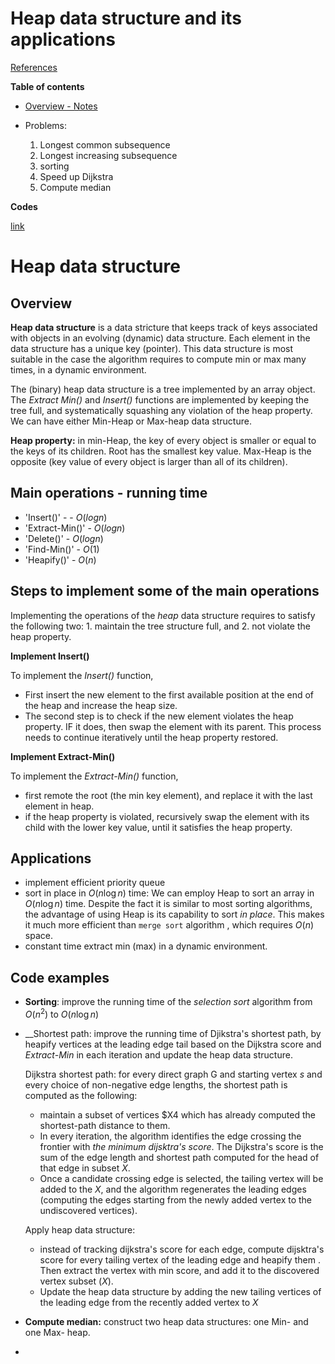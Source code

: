<h1> Heap data structure and its applications</h1> 

[References](https://github.com/Sean-Toroghi/Algorithm/blob/e3b64300643321de0f4db752d9829e479c4f1e53/README.md)


__Table of contents__

- [Overview - Notes](#overview)

- Problems:
  1. Longest common subsequence
  2. Longest increasing subsequence
  3. sorting
  4. Speed up Dijkstra
  5. Compute median

__Codes__

[link](https://github.com/Sean-Toroghi/Algorithm/blob/9786a81cefcfae64b2e337816d1875a665ddbf32/Heap/Heap.ipynb)
  



# <a name = 'overview'>Heap data structure</a>

## Overview
__Heap data structure__ is a data stricture that keeps track of keys associated with objects in an evolving (dynamic) data structure. Each element in the data structure has a unique key (pointer). This data structure is most suitable in the case the algorithm requires to compute min or max many times, in a dynamic environment. 

The (binary) heap data structure is a tree implemented by an array object. The _Extract Min()_ and _Insert()_ functions are implemented by keeping the tree full, and systematically squashing any violation of the heap property. We can have either Min-Heap or Max-heap data structure.

__Heap property:__ in min-Heap, the key of every object is smaller or equal to the keys of its children.  Root has the smallest key value. Max-Heap is the opposite (key value of every object is larger than all of its children).


## Main operations - running time
- 'Insert()' -    - $O(log n)$
- 'Extract-Min()' - $O(log n)$
- 'Delete()'      - $O(log n)$ 
- 'Find-Min()'    - $O(1)$ 
- 'Heapify()'     - $O(n)$


## Steps to implement some of the main operations
Implementing the operations of the _heap_ data structure requires to satisfy the following two: 1. maintain the tree structure full, and 2. not violate the heap property.

__Implement Insert()__

To implement the _Insert()_ function, 
- First insert the new element to the first available position at the end of the heap and increase the heap size.
- The second step is to check if the new element violates the heap property. IF it does, then swap the element with its parent. This process needs to continue iteratively until the heap property restored.

__Implement Extract-Min()__

To implement the _Extract-Min()_ function, 
- first remote the root (the min key element), and replace it with the last element in heap.
- if the heap property is violated, recursively swap the element with its child with the lower key value, until it satisfies the heap property.



 
## Applications
- implement efficient priority queue
- sort in place in $O(n\log n)$ time: We can employ Heap to sort an array in $O(n \log n)$ time. Despite the fact it is similar to most sorting algorithms, the advantage of using Heap is its capability to sort _in place_. This makes it much more efficient than `merge sort` algorithm , which requires $O(n)$ space. 
- constant time extract min (max) in a dynamic environment.


## Code examples 
- __Sorting__: improve the running time of the _selection sort_ algorithm from $O(n^2)$ to $O(n \log n)$
- __Shortest path: improve the running time of Djikstra's shortest path, by heapify vertices at the leading edge tail based on the Dijkstra score and _Extract-Min_ in each iteration and update the heap data structure.

  Dijkstra shortest path: for every direct graph G and starting vertex _s_ and every choice of non-negative edge lengths, the shortest path is computed as the following:
  - maintain a subset of vertices $X4 which has already computed the shortest-path distance to them.
  - In every iteration, the algorithm identifies the edge crossing the frontier with _the minimum dijsktra's score_. The Dijkstra's score is the sum of the edge length and shortest path computed for the head of that edge in subset $X$.
  - Once a candidate crossing edge is selected, the tailing vertex will be added to the $X$, and the algorithm regenerates the leading edges (computing the edges starting from the newly added vertex to the undiscovered vertices).
  
  Apply heap data structure:
  - instead of tracking dijkstra's score for each edge, compute dijsktra's score for every tailing vertex of the leading edge and heapify them . Then extract the vertex with min score, and add it to the discovered vertex subset ($X$).
  - Update the heap data structure by adding the new tailing vertices of the leading edge from the recently added vertex to $X$
 
- __Compute median:__ construct two heap data structures: one Min- and one Max- heap.
- 
